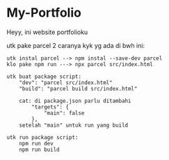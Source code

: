 # My-Portfolio

Heyy, ini website portfolioku

utk pake parcel 2 caranya kyk yg ada di bwh ini:

    utk instal parcel --> npm instal --save-dev parcel
    klo pake npm run ---> npx parcel src/index.html

    utk buat package script:
        "dev": "parcel src/index.html"
        "build": "parcel build src/index.html"

        cat: di package.json parlu ditambahi
            "targets": {
                "main": false
            },
        setelah "main" untuk run yang build

    utk run package script:
        npm run dev
        npm run build
